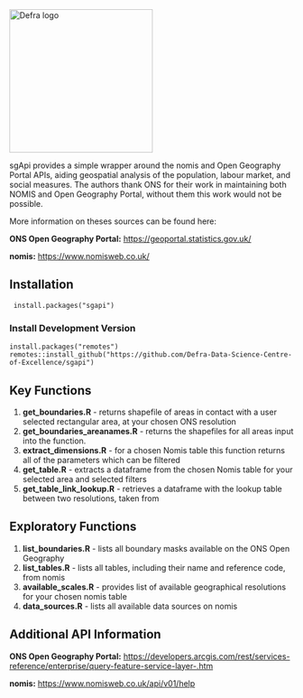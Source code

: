 <img width="254" alt="Defra logo" src="https://github.com/Defra-Data-Science-Centre-of-Excellence/sgapi/assets/126087299/1c7cfe02-87cd-407e-b245-991374cfc488">




sgApi provides a simple wrapper around the nomis and Open Geography Portal APIs, aiding geospatial analysis of the population, labour market, and social measures. The authors thank ONS for their work in maintaining both NOMIS and Open Geography Portal, without them this work would not be possible.

More information on theses sources can be found here:

**ONS Open Geography Portal:** https://geoportal.statistics.gov.uk/

**nomis:** https://www.nomisweb.co.uk/

## Installation
     install.packages("sgapi")
     
### Install Development Version
    install.packages("remotes")
    remotes::install_github("https://github.com/Defra-Data-Science-Centre-of-Excellence/sgapi")

## Key Functions

1. **get_boundaries.R** - returns shapefile of areas in contact with a user selected rectangular area, at your chosen ONS resolution
2. **get_boundaries_areanames.R** - returns the shapefiles for all areas input into the function.
3. **extract_dimensions.R** - for a chosen Nomis table this function returns all of the parameters which can be filtered
4. **get_table.R** - extracts a dataframe from the chosen Nomis table for your selected area and selected filters
5. **get_table_link_lookup.R** - retrieves a dataframe with the lookup table between two resolutions, taken from 

## Exploratory Functions

1. **list_boundaries.R** - lists all boundary masks available on the ONS Open Geography
2. **list_tables.R** - lists all tables, including their name and reference code, from nomis
3. **available_scales.R** - provides list of available geographical resolutions for your chosen nomis table
4. **data_sources.R** - lists all available data sources on nomis

## Additional API Information

**ONS Open Geography Portal:** https://developers.arcgis.com/rest/services-reference/enterprise/query-feature-service-layer-.htm

**nomis:** https://www.nomisweb.co.uk/api/v01/help
           
